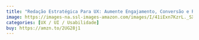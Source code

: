 ```yaml
---
title: "Redação Estratégica Para UX: Aumente Engajamento, Conversão e Retenção com Cada Palavra"
image: https://images-na.ssl-images-amazon.com/images/I/41iExn7KzrL._SX347_BO1,204,203,200_.jpg
categories: [UX / UI / Usabilidade]
buy: https://amzn.to/2UG28j1
---
```

